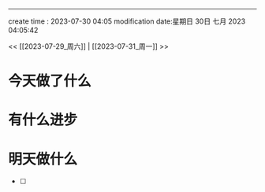 

---
create time : 2023-07-30 04:05
modification date:星期日 30日 七月 2023 04:05:42

<< [[2023-07-29_周六]] | [[2023-07-31_周一]] >>

# 今天做了什么



# 有什么进步



# 明天做什么
- [ ] 

